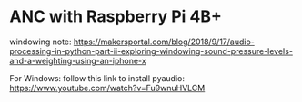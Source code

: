 # ANC with Raspberry Pi 4B+
windowing note:
https://makersportal.com/blog/2018/9/17/audio-processing-in-python-part-ii-exploring-windowing-sound-pressure-levels-and-a-weighting-using-an-iphone-x


For Windows: follow this link to install pyaudio: https://www.youtube.com/watch?v=Fu9wnuHVLCM
